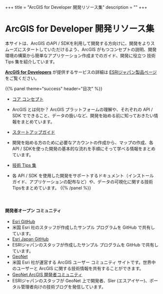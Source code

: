 +++
title = "ArcGIS for Developer 開発リソース集"
description = ""
+++

<span id="sidebar-toggle-span">
<a href="#" id="sidebar-toggle" data-sidebar-toggle=""><i class="fa fa-bars"></i></a>
</span>

# ArcGIS for Developer 開発リソース集
本サイトは、ArcGIS のAPI / SDKを利用して開発する方向けに、開発をよりスムーズにスタートしていただけるよう、ArcGIS がもつコンセプトの説明、開発環境の構築から簡単なアプリケーション作成までのガイド、開発に役立つ 技術Tips 集を紹介しています。

**[ArcGIS for Developers](https://developers.arcgis.com/)** が提供するサービスの詳細は [ESRIジャパン製品ページ](https://www.esrij.com/products/arcgis-for-developers/)をご覧ください。


{{% panel theme="success" header="目次" %}}
* [コア コンセプト](core-concepts)
 * ArcGIS とは何か？ ArcGIS プラットフォームの理解や、それぞれの API / SDK でできること、データの扱いなど、開発を始める前に知っておきたい情報をまとめています。
  
* [スタートアップガイド](guide)
 * 開発を始める方のために必要なアカウントの作成から、マップの作成、各 API / SDKを使った開発の基本的な流れを手順にそって学べる情報をまとめています。

* [技術 Tips 集](tips)
 * 各 API / SDK を使用した開発をサポートするドキュメント（インストール ガイド、アプリケーションの配布など）や、データの可視化に関する技術Tipsをまとめています。
{{% /panel %}}


　　　
#### 開発者オープン コミュニティ
* [Esri GitHub](https://esri.github.io/)
 * 米国 Esri 社のスタッフが作成したサンプル プログラムを GitHub で共有しています。
* [Esri Japan GitHub](https://esrijapan.github.io/)
 * ESRIジャパンのスタッフが作成したサンプル プログラムを GitHub で共有しています。
* [GeoNet](https://community.esri.com/)
 * 米国 Esri 社が運営する ArcGIS ユーザー コミュニティ サイトです。世界中のユーザーと ArcGIS に関する技術情報を共有することができます。
* [GeoNet ArcGIS 開発者コミュニティ](https://community.esri.com/groups/devcom-jp)
 * ESRIジャパンのスタッフが GeoNet 上で開発者、SIer (エスアイヤー)、ポータル管理者向けの技術ブログを発信しています。
